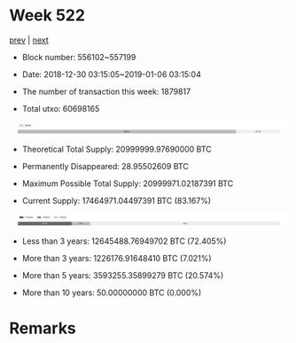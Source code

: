 # Week 522

[prev](week0521.md) | [next](week0523.md)

- Block number: 556102~557199

- Date: 2018-12-30 03:15:05~2019-01-06 03:15:04

- The number of transaction this week: 1879817

- Total utxo: 60698165

![](../images/mined_week0522.png)

- Theoretical Total Supply: 20999999.97690000 BTC

- Permanently Disappeared: 28.95502609 BTC

- Maximum Possible Total Supply: 20999971.02187391 BTC

- Current Supply: 17464971.04497391 BTC (83.167%)

![](../images/year_week0522.png)


- Less than 3 years: 12645488.76949702 BTC (72.405%)

- More than 3 years: 1226176.91648410 BTC (7.021%)

- More than 5 years: 3593255.35899279 BTC (20.574%)

- More than 10 years: 50.00000000 BTC (0.000%)

# Remarks

